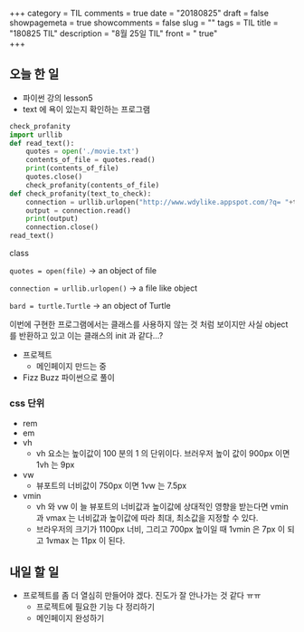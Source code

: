 +++
category = TIL
comments = true
date = "20180825"
draft = false
showpagemeta = true
showcomments = false
slug = ""
tags = TIL
title = "180825 TIL"
description = "8월 25일 TIL"
front =  " true"  
+++

## 오늘 한 일

- 파이썬 강의 lesson5
- text 에 욕이 있는지 확인하는 프로그램

```py
check_profanity
import urllib
def read_text():
    quotes = open('./movie.txt')
    contents_of_file = quotes.read()
    print(contents_of_file)
    quotes.close()
    check_profanity(contents_of_file)
def check_profanity(text_to_check):
    connection = urllib.urlopen("http://www.wdylike.appspot.com/?q= "+text_to_check)
    output = connection.read()
    print(output)
    connection.close()
read_text()
```

class

`quotes = open(file)` -> an object of file

`connection = urllib.urlopen()` -> a file like object

`bard = turtle.Turtle` -> an object of Turtle

이번에 구현한 프로그램에서는 클래스를 사용하지 않는 것 처럼 보이지만 사실 object 를 반환하고 있고 이는 클래스의 init 과 같다...?

- 프로젝트
  - 메인페이지 만드는 중
- Fizz Buzz 파이썬으로 풀이

### css 단위

- rem
- em
- vh
  - vh 요소는 높이값이 100 분의 1 의 단위이다. 브러우저 높이 값이 900px 이면 1vh 는 9px
- vw
  - 뷰포트의 너비값이 750px 이면 1vw 는 7.5px
- vmin
  - vh 와 vw 이 늘 뷰포트의 너비값과 높이값에 상대적인 영향을 받는다면 vmin 과 vmax 는 너비값과 높이값에 따라 최대, 최소값을 지정할 수 있다.
  - 브라우저의 크기가 1100px 너비, 그리고 700px 높이일 때 1vmin 은 7px 이 되고 1vmax 는 11px 이 된다.

## 내일 할 일

- 프로젝트를 좀 더 열심히 만들어야 겠다. 진도가 잘 안나가는 것 같다 ㅠㅠ
  - 프로젝트에 필요한 기능 다 정리하기
  - 메인페이지 완성하기
